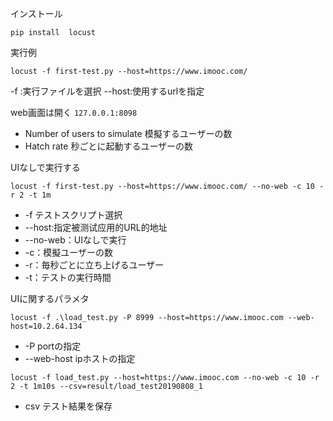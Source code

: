 インストール

```text
pip install  locust
```

実行例
```text
locust -f first-test.py --host=https://www.imooc.com/
```
-f :実行ファイルを選択
--host:使用するurlを指定

web画面は開く
`127.0.0.1:8098`

- Number of users to simulate  模擬するユーザーの数
- Hatch rate 秒ごとに起動するユーザーの数


UIなしで実行する
```text
locust -f first-test.py --host=https://www.imooc.com/ --no-web -c 10 -r 2 -t 1m
```
- -f テストスクリプト選択
- --host:指定被测试应用的URL的地址
- --no-web：UIなしで実行 
- -c：模擬ユーザーの数
- -r：毎秒ごとに立ち上げるユーザー
- -t：テストの実行時間

UIに関するパラメタ

```text
locust -f .\load_test.py -P 8999 --host=https://www.imooc.com --web-host=10.2.64.134 
```

- -P portの指定
- --web-host ipホストの指定

```text
locust -f load_test.py --host=https://www.imooc.com --no-web -c 10 -r 2 -t 1m10s --csv=result/load_test20190808_1
```
- csv テスト結果を保存